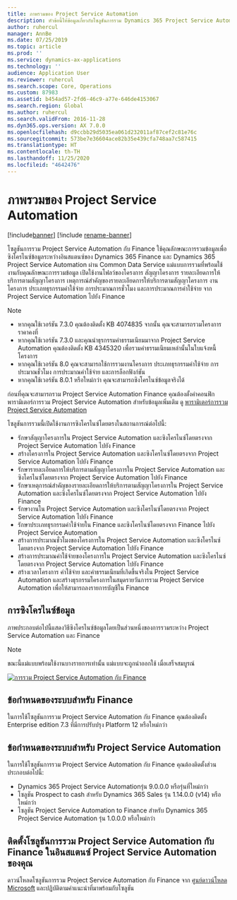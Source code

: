 ```yaml
---
title: ภาพรวมของ Project Service Automation
description: หัวข้อนี้ให้ข้อมูลเกี่ยวกับโซลูชันการรวม Dynamics 365 Project Service Automation กับ Dynamics 365 Finance
author: ruhercul
manager: AnnBe
ms.date: 07/25/2019
ms.topic: article
ms.prod: ''
ms.service: dynamics-ax-applications
ms.technology: ''
audience: Application User
ms.reviewer: ruhercul
ms.search.scope: Core, Operations
ms.custom: 87983
ms.assetid: b454ad57-2fd6-46c9-a77e-646de4153067
ms.search.region: Global
ms.author: ruhercul
ms.search.validFrom: 2016-11-28
ms.dyn365.ops.version: AX 7.0.0
ms.openlocfilehash: d9ccbb29d5035ea061d232011af87cef2c81e76c
ms.sourcegitcommit: 573be7e36604ace82b35e439cfa748aa7c587415
ms.translationtype: HT
ms.contentlocale: th-TH
ms.lasthandoff: 11/25/2020
ms.locfileid: "4642476"
---
```

# <a name="project-service-automation-overview"></a>ภาพรวมของ Project Service Automation

[!include[banner](../includes/banner.md)]
[!include [rename-banner](~/includes/cc-data-platform-banner.md)]

โซลูชันการรวม Project Service Automation กับ Finance ใช้คุณลักษณะการรวมข้อมูลเพื่อซิงโครไนซ์ข้อมูลระหว่างอินสแตนซ์ของ Dynamics 365 Finance และ Dynamics 365 Project Service Automation ผ่าน Common Data Service แม่แบบการรวมที่พร้อมใช้งานกับคุณลักษณะการรวมข้อมูล เปิดใช้งานโฟลว์ของโครงการ สัญญาโครงการ รายละเอียดการให้บริการตามสัญญาโครงการ เหตุการณ์สำคัญของรายละเอียดการให้บริการตามสัญญาโครงการ งานโครงการ ประเภทธุรกรรมค่าใช้จ่าย การประมาณการชั่วโมง และการประมาณการค่าใช้จ่าย จาก Project Service Automation ไปยัง Finance

> [!NOTE]
> - หากคุณใช้เวอร์ชัน 7.3.0 คุณต้องติดตั้ง KB 4074835 จากนั้น คุณจะสามารถรวมโครงการราคาคงที่
> - หากคุณใช้เวอร์ชัน 7.3.0 และคุณนำธุรกรรมค่าธรรมเนียมมาจาก Project Service Automation คุณต้องติดตั้ง KB 4345320 เพื่อรวมค่าธรรมเนียมเหล่านั้นในใบแจ้งหนี้โครงการ
> - หากคุณใช้เวอร์ชัน 8.0 คุณจะสามารถใช้การรวมงานโครงการ ประเภทธุรกรรมค่าใช้จ่าย การประมาณชั่วโมง การประมาณค่าใช้จ่าย และการล็อกฟังก์ชัน
> - หากคุณใช้เวอร์ชัน 8.0.1 หรือใหม่กว่า คุณจะสามารถซิงโครไนซ์ข้อมูลจริงได้

ก่อนที่คุณจะสามารถรวม Project Service Automation Finance คุณต้องตั้งค่าคอนฟิกพารามิเตอร์การรวม Project Service Automation สำหรับข้อมูลเพิ่มเติม ดู [พารามิเตอร์การรวม Project Service Automation](PSA-parameters.md)

โซลูชันการรวมนี้เปิดใช้งานการซิงโครไนซ์โดยตรงในสถานการณ์ต่อไปนี้:

- รักษาสัญญาโครงการใน Project Service Automation และซิงโครไนซ์โดยตรงจาก Project Service Automation ไปยัง Finance
- สร้างโครงการใน Project Service Automation และซิงโครไนซ์โดยตรงจาก Project Service Automation ไปยัง Finance
- รักษารายละเอียดการให้บริการตามสัญญาโครงการใน Project Service Automation และซิงโครไนซ์โดยตรงจาก Project Service Automation ไปยัง Finance
- รักษาเหตุการณ์สำคัญของรายละเอียดการให้บริการตามสัญญาโครงการใน Project Service Automation และซิงโครไนซ์โดยตรงจาก Project Service Automation ไปยัง Finance
- รักษางานใน Project Service Automation และซิงโครไนซ์โดยตรงจาก Project Service Automation ไปยัง Finance
- รักษาประเภทธุรกรรมค่าใช้จ่ายใน Finance และซิงโครไนซ์โดยตรงจาก Finance ไปยัง Project Service Automation
- สร้างการประมาณชั่วโมงของโครงการใน Project Service Automation และซิงโครไนซ์โดยตรงจาก Project Service Automation ไปยัง Finance
- สร้างการประมาณค่าใช้จ่ายของโครงการใน Project Service Automation และซิงโครไนซ์โดยตรงจาก Project Service Automation ไปยัง Finance
- สร้างเวลาโครงการ ค่าใช้จ่าย และค่าธรรมเนียมที่เกิดขึ้นจริงใน Project Service Automation และสร้างธุรกรรมโครงการในสมุดรายวันการรวม Project Service Automation เพื่อให้สามารถลงรายการบัญชีใน Finance

## <a name="data-synchronization"></a>การซิงโครไนซ์ข้อมูล

ภาพประกอบต่อไปนี้แสดงวิธีซิงโครไนซ์ข้อมูลโดยเป็นส่วนหนึ่งของการรวมระหว่าง Project Service Automation และ Finance

> [!NOTE]
> ขณะนี้แม่แบบพร้อมใช้งานบางรายการเท่านั้น แม่แบบจะถูกนำออกใช้ เมื่อเสร็จสมบูรณ์

[![การรวม Project Service Automation กับ Finance](./media/PSA-integration.png)](./media/PSA-integration.png)

## <a name="system-requirements-for-finance"></a>ข้อกำหนดของระบบสำหรับ Finance

ในการใช้โซลูชันการรวม Project Service Automation กับ Finance คุณต้องติดตั้ง Enterprise edition 7.3 ที่มีการปรับปรุง Platform 12 หรือใหม่กว่า

## <a name="system-requirements-for-project-service-automation"></a>ข้อกำหนดของระบบสำหรับ Project Service Automation

ในการใช้โซลูชันการรวม Project Service Automation กับ Finance คุณต้องติดตั้งส่วนประกอบต่อไปนี้:

- Dynamics 365 Project Service Automationรุ่น 9.0.0.0 หรือรุ่นที่ใหม่กว่า
- โซลูชัน Prospect to cash สำหรับ Dynamics 365 Sales รุ่น 1.14.0.0 (v14) หรือใหม่กว่า
- โซลูชัน Project Service Automation to Finance สำหรับ Dynamics 365 Project Service Automation รุ่น 1.0.0.0 หรือใหม่กว่า

## <a name="install-the-project-service-automation-to-finance-integration-solution-in-your-project-service-automation-instance"></a>ติดตั้งโซลูชันการรวม Project Service Automation กับ Finance ในอินสแตนซ์ Project Service Automation ของคุณ

ดาวน์โหลดโซลูชันการรวม Project Service Automation กับ Finance จาก [ศูนย์ดาวน์โหลด Microsoft](https://www.microsoft.com/download/details.aspx?id=57016) และปฏิบัติตามคำแนะนำที่มาพร้อมกับโซลูชัน
